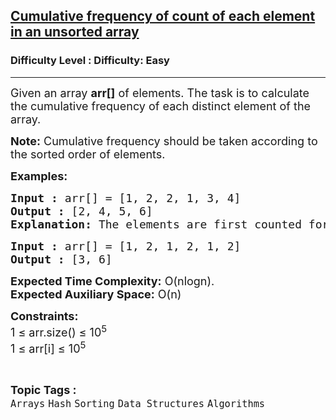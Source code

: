 <h2><a href="https://www.geeksforgeeks.org/problems/frequency-of-each-element-in-an-unsorted-array0759/1?page=8&category=Hash&sortBy=submissions">Cumulative frequency of count of each element in an unsorted array</a></h2><h3>Difficulty Level : Difficulty: Easy</h3><hr><div class="problems_problem_content__Xm_eO"><p><span style="font-size: 18px;">Given an array <strong>arr[]</strong> of elements. The task is to calculate the cumulative frequency of each distinct element of the array.</span></p>
<p><span style="font-size: 18px;"><strong>Note:</strong>&nbsp;Cumulative frequency should be taken according to the sorted order of elements.</span></p>
<p><span style="font-size: 18px;"><strong>Examples:</strong></span></p>
<pre><span style="font-size: 18px;"><strong>Input :</strong> arr[] = [1, 2, 2, 1, 3, 4]
<strong>Output :</strong> [2, 4, 5, 6]
<strong>Explanation: </strong>The elements are first counted for their frequencies, resulting in {1: 2, 2: 2, 3: 1, 4: 1}. These elements are then sorted by their value, yielding the order [1, 2, 3, 4]. The cumulative frequencies are calculated by adding up the frequencies of the elements as we progress through the sorted order. Thus, the output is [2, 4, 5, 6], representing the cumulative count of elements in the sorted order.</span></pre>
<pre><span style="font-size: 18px;"><strong>Input :</strong> arr[] = [1, 2, 1, 2, 1, 2]
<strong>Output :</strong> [3, 6]
</span></pre>
<p><span style="font-size: 18px;"><strong>Expected Time Complexity:</strong> O(nlogn).<br><strong>Expected Auxiliary Space:</strong> O(n)</span></p>
<p><span style="font-size: 18px;"><strong>Constraints:</strong><br>1 ≤ arr.size() ≤ 10<sup>5</sup><br>1 ≤ arr[i] ≤ 10<sup>5</sup></span></p></div><br><p><span style=font-size:18px><strong>Topic Tags : </strong><br><code>Arrays</code>&nbsp;<code>Hash</code>&nbsp;<code>Sorting</code>&nbsp;<code>Data Structures</code>&nbsp;<code>Algorithms</code>&nbsp;